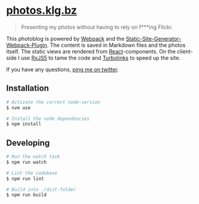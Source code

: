 [photos.klg.bz](https://photos.klg.bz/)
====

> Presenting my photos without having to rely on f***ing Flickr.

This photoblog is powered by [Webpack](https://webpack.js.org/) and the [Static-Site-Generator-Webpack-Plugin](https://github.com/markdalgleish/static-site-generator-webpack-plugin). The content is saved in Markdown files and the photos itself. The static views are rendered from [React](https://facebook.github.io/react/)-components. On the client-side I use [RxJS5](https://github.com/ReactiveX/rxjs) to tame the code and [Turbolinks](https://github.com/turbolinks/turbolinks) to speed up the site.

If you have any questions, [ping me on twitter](https://twitter.com/Herschel_R).

## Installation

```bash
# Activate the correct node-version
$ nvm use

# Install the node dependencies
$ npm install
```

## Developing

```bash
# Run the watch task
$ npm run watch

# Lint the codebase
$ npm run lint

# Build into ./dist-folder
$ npm run build
```
